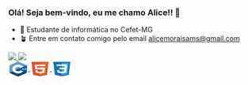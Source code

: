 ### Olá! Seja bem-vindo, eu me chamo Alice!! 👋

- 🌱 Estudante de informática no Cefet-MG
- 🪴 Entre em contato comigo pelo email alicemoraisams@gmail.com

<div>
  <a href="https://github.com/amorais19">
  <img height="180em" src="https://github-readme-stats.vercel.app/api?username=amorais19&show_icons=true&theme=dracula&include_all_commits=true&count=private=ture"/>
  <img height="180em" src="https://github-readme-stats.vercel.app/api/top-langs/?username=amorais19&layout=compact&langs_count=16&theme=dracula"/>
</div>

<div>
  <img align="center" alt="Amorais-C++" height="30" width="40" src="https://raw.githubusercontent.com/devicons/devicon/master/icons/cplusplus/cplusplus-original.svg">
  <img align="center" alt="Amorais-HTML" height="30" width="40" src="https://raw.githubusercontent.com/devicons/devicon/master/icons/html5/html5-original.svg">
  <img align="center" alt="Amorais-CSS" height="30" width="40" src="https://raw.githubusercontent.com/devicons/devicon/master/icons/css3/css3-original.svg">
</div>
  
  ##
  
<div>
  
</div>
